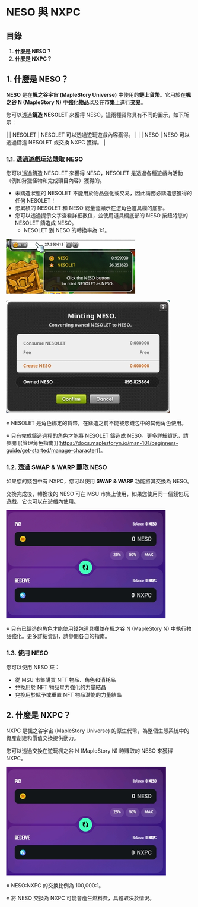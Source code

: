 # NESO 與 NXPC
## 目錄
1.  **什麼是 NESO？**
2.  **什麼是 NXPC？**
## 1. 什麼是 NESO？

**NESO** 是在**楓之谷宇宙 (MapleStory Universe)** 中使用的**鏈上貨幣**。它用於在**楓之谷 N (MapleStory N)** 中**強化物品**以及在**市集**上進行**交易**。

您可以透過**鑄造 NESOLET** 來獲得 NESO，這兩種貨幣具有不同的圖示，如下所示：

|  | NESOLET | NESOLET 可以透過遊玩遊戲內容獲得。 |
|  | NESO | NESO 可以透過鑄造 NESOLET 或交換 NXPC 獲得。 |

### 1.1. 透過遊戲玩法賺取 NESO

您可以透過鑄造 NESOLET 來獲得 NESO，NESOLET 是透過各種遊戲內活動（例如狩獵怪物和完成頭目內容）獲得的。

*   未鑄造狀態的 NESOLET 不能用於物品強化或交易，因此請務必鑄造您獲得的任何 NESOLET！
*   您累積的 NESOLET 和 NESO 總量會顯示在您角色道具欄的底部。
*   您可以透過提示文字查看詳細數值，並使用道具欄底部的 NESO 按鈕將您的 NESOLET 鑄造成 NESO。
    *   NESOLET 到 NESO 的轉換率為 1:1。

![](/images/msn-101/learn-more/image_1747236421262_291.png)

![](/images/msn-101/learn-more/image_1747236421262_419.png)

※ NESOLET 是角色綁定的貨幣，在鑄造之前不能被您錢包中的其他角色使用。

※ 只有完成鑄造過程的角色才能將 NESOLET 鑄造成 NESO。更多詳細資訊，請參閱 \[【管理角色指南】](https://docs.maplestoryn.io/msn-101/beginners-guide/get-started/manage-character)\]。

### 1.2. 透過 SWAP & WARP 賺取 NESO

如果您的錢包中有 NXPC，您可以使用 **SWAP & WARP** 功能將其交換為 NESO。

交換完成後，轉換後的 NESO 可在 MSU 市集上使用，如果您使用同一個錢包玩遊戲，它也可以在遊戲內使用。

![](/images/msn-101/learn-more/image_1747236421262_226.png)

※ 只有已鑄造的角色才能使用錢包道具欄並在楓之谷 N (MapleStory N) 中執行物品強化。更多詳細資訊，請參閱各自的指南。

### 1.3. 使用 NESO

您可以使用 NESO 來：

*   從 MSU 市集購買 NFT 物品、角色和消耗品
*   兌換用於 NFT 物品星力強化的力量結晶
*   兌換用於賦予或重置 NFT 物品潛能的力量結晶
## 2. 什麼是 NXPC？

NXPC 是楓之谷宇宙 (MapleStory Universe) 的原生代幣，為整個生態系統中的資產創建和價值交換提供動力。

您可以透過交換在遊玩楓之谷 N (MapleStory N) 時賺取的 NESO 來獲得 NXPC。

![](/images/msn-101/learn-more/image_1747236421262_138.png)

※ NESO:NXPC 的交換比例為 100,000:1。

※ 將 NESO 交換為 NXPC 可能會產生燃料費，具體取決於情況。